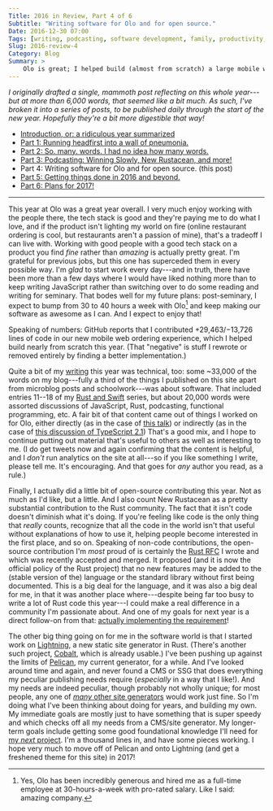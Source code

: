 ```yaml
---
Title: 2016 in Review, Part 4 of 6
Subtitle: "Writing software for Olo and for open source."
Date: 2016-12-30 07:00
Tags: [writing, podcasting, software development, family, productivity, fitness, 2016-in-review]
Slug: 2016-review-4
Category: Blog
Summary: >
    Olo is great; I helped build (almost from scratch) a large mobile web application; I did some open-source software; it was a good year professionally.
---
```


<i class='editorial'>I originally drafted a single, mammoth post reflecting on this whole year---but at more than 6,000 words, that seemed like a bit much. As such, I've broken it into a series of posts, to be published daily through the start of the new year. Hopefully they're a bit more digestible that way!</i>

- [Introduction, or: a ridiculous year summarized][intro]
- [Part 1: Running headfirst into a wall of pneumonia.][part-1]
- [Part 2: So. many. words. I had no idea how many words.][part-2]
- [Part 3: Podcasting: Winning Slowly, New Rustacean, and more!][part-3]
- Part 4: Writing software for Olo and for open source. (this post)
- [Part 5: Getting things done in 2016 and beyond.][part-5]
- [Part 6: Plans for 2017!][part-6]

[intro]: http://v4.chriskrycho.com/2016/2016-review-intro.html
[part-1]: http://v4.chriskrycho.com/2016/2016-review-1.html
[part-2]: http://v4.chriskrycho.com/2016/2016-review-2.html
[part-3]: http://v4.chriskrycho.com/2016/2016-review-3.html
[part-4]: http://v4.chriskrycho.com/2016/2016-review-4.html
[part-5]: http://v4.chriskrycho.com/2016/2016-review-5.html
[part-6]: http://v4.chriskrycho.com/2017/2016-review-6.html

---

This year at Olo was a great year overall. I very much enjoy working with the people there, the tech stack is good and they're paying me to do what I love, and if the product isn't lighting my world on fire (online restaurant ordering is cool, but restaurants aren't a passion of mine), that's a tradeoff I can live with. Working with good people with a good tech stack on a product you find *fine* rather than *amazing* is actually pretty great. I'm grateful for previous jobs, but this one has superceded them in every possible way. I'm *glad* to start work every day---and in truth, there have been more than a few days where I would have liked nothing more than to keep writing JavaScript rather than switching over to do some reading and writing for seminary. That bodes well for my future plans: post-seminary, I expect to bump from 30 to 40 hours a week with Olo[^30h] and keep making our software as awesome as I can. And I expect to enjoy that!

[^30h]: Yes, Olo has been incredibly generous and hired me as a full-time employee at 30-hours-a-week with pro-rated salary. Like I said: amazing company.

Speaking of numbers: GitHub reports that I contributed +29,463/&minus;13,726 lines of code in our new mobile web ordering experience, which I helped build nearly from scratch this year. (That "negative" is stuff I rewrote or removed entirely by finding a better implementation.)

Quite a bit of my [writing][part-2] this year was technical, too: some ~33,000 of the words on my blog---fully a third of the things I published on this site apart from microblog posts and schoolwork---was about software. That included entries 11--18 of my [Rust and Swift] series, but about 20,000 words were assorted discussions of JavaScript, Rust, podcasting, functional programming, etc. A fair bit of that content came out of things I worked on for Olo, either directly (as in the case of [this talk][what-is-fp]) or indirectly (as in the case of [this discussion of TypeScript 2.1][ts-2.1]) That's a good mix, and I hope to continue putting out material that's useful to others as well as interesting to me. (I do get tweets now and again confirming that the content is helpful, and I *don't* run analytics on the site at all---so if you like something I write, please tell me. It's encouraging. And that goes for *any* author you read, as a rule.)

[Rust and Swift]: http://v4.chriskrycho.com/rust-and-swift.html
[what-is-fp]: http://v4.chriskrycho.com/2016/what-is-functional-programming.html "What is Functional Programming? (And why should we care about it?)"
[ts-2.1]: http://v4.chriskrycho.com/2016/keyof-and-mapped-types-in-typescript-21.html "keyof and Mapped Types in TypeScript 2.1"

Finally, I actually did a little bit of open-source contributing this year. Not as much as I'd like, but a little. And I also count New Rustacean as a pretty substantial contribution to the Rust community. The fact that it isn't code doesn't diminish what it's doing. If you're feeling like code is the only thing that *really* counts, recognize that all the code in the world isn't that useful without explanations of how to use it, helping people become interested in the first place, and so on. Speaking of non-code contributions, the open-source contribution I'm *most* proud of is certainly the [Rust RFC][RFC 1636] I wrote and which was recently accepted and merged. It proposed (and it is now the official policy of the Rust project) that no new features may be added to the (stable version of the) language or the standard library without first being documented. This is a big deal for the language, and it was also a big deal for me, in that it was another place where---despite being far too busy to write a lot of Rust code this year---I could make a real difference in a community I'm passionate about. And one of my goals for next year is a direct follow-on from that: [actually implementing the requirement][impl]!

[RFC 1636]: https://github.com/rust-lang/rfcs/pull/1636
[impl]: https://github.com/rust-lang/rust/issues/38643

The other big thing going on for me in the software world is that I started work on [Lightning], a new static site generator in Rust. (There's another such project, [Cobalt], which is already usable.) I've been pushing up against the limits of [Pelican], my current generator, for a while. And I've looked around time and again, and never found a CMS or SSG that does everything my peculiar publishing needs require (*especially* in a way that I like!). And my needs are indeed peculiar, though probably not wholly unique; for most people, any one of [*many* other site generators][ssgs] would work just fine. So I'm doing what I've been thinking about doing for years, and building my own. My immediate goals are mostly just to have something that is super speedy and which checks off all my needs from a CMS/site generator. My longer-term goals include getting some good foundational knowledge I'll need for [my *next* project][md]. I'm a thousand lines in, and have some pieces working. I hope very much to move off of Pelican and onto Lightning (and get a freshened theme for this site) in 2017!

[Lightning]: https://github.com/chriskrycho/lightning-rs
[Cobalt]: http://cobalt-org.github.io
[Pelican]: http://docs.getpelican.com/en/stable/
[ssgs]: https://staticsitegenerators.net
[md]: http://v4.chriskrycho.com/2016/ulysses-byword-and-just-right.html
